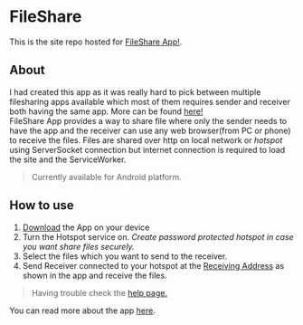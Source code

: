 # FileShare
This is the site repo hosted for [FileShare App!](http://sobydamn.github.io/fileshare).
<br/>

## About
I had created this app as it was really hard to pick between multiple filesharing apps available which most of them requires sender and receiver both having the same app. More can be found [here!](https://sobydamn.blogspot.com/2020/05/fileshare-app.html)<br>
FileShare App provides a way to share file where only the sender needs to have the app and the receiver can use any web browser(from PC or phone) to receive the files.
Files are shared over http on local network or _hotspot_ using ServerSocket connection but internet connection is required to load the site and the ServiceWorker.
>Currently available for Android platform.
## How to use
1. [Download](http://sobydamn.github.io/fileshare) the App on your device
2. Turn the Hotspot service on.
_Create password protected hotspot in case you want share files securely._
3. Select the files which you want to send to the receiver.
4. Send Receiver connected to your hotspot at the [Receiving Address](http://sobydamn.github.io/fileshare) as shown in the app and receive the files.
>Having trouble check the [help page.](http://sobydamn.github.io/fileshare/help.html)

You can read more about the app [here](https://sobydamn.blogspot.com/2020/05/fileshare-app.html).
